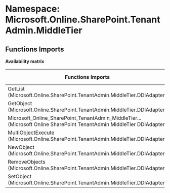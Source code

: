 # Namespace: Microsoft.Online.SharePoint.TenantAdmin.MiddleTier

## Functions Imports

**Availability matrix**

Functions Imports | SPO | SP 2019 | SP 2016 | SP 2013
----------|:---:|:-------:|:-------:|:-------
GetList (Microsoft.Online.SharePoint.TenantAdmin.MiddleTier.DDIAdapter) | ✅ | ❌ | ❌ | ❌
GetObject (Microsoft.Online.SharePoint.TenantAdmin.MiddleTier.DDIAdapter) | ✅ | ❌ | ❌ | ❌
<span title="Microsoft_Online_SharePoint_TenantAdmin_MiddleTier_DDIAdapter">Microsoft_Online_SharePoint_TenantAdmin_MiddleTier...</span> (Microsoft Online SharePoint TenantAdmin MiddleTier DDIAdapter) | ✅ | ❌ | ❌ | ❌
MultiObjectExecute (Microsoft.Online.SharePoint.TenantAdmin.MiddleTier.DDIAdapter) | ✅ | ❌ | ❌ | ❌
NewObject (Microsoft.Online.SharePoint.TenantAdmin.MiddleTier.DDIAdapter) | ✅ | ❌ | ❌ | ❌
RemoveObjects (Microsoft.Online.SharePoint.TenantAdmin.MiddleTier.DDIAdapter) | ✅ | ❌ | ❌ | ❌
SetObject (Microsoft.Online.SharePoint.TenantAdmin.MiddleTier.DDIAdapter) | ✅ | ❌ | ❌ | ❌
